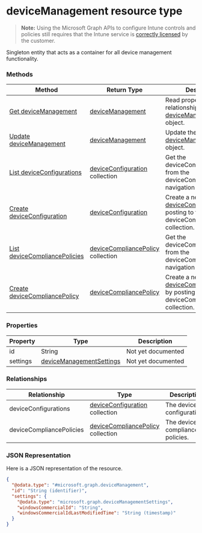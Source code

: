 ﻿# deviceManagement resource type> **Note:** Using the Microsoft Graph APIs to configure Intune controls and policies still requires that the Intune service is [correctly licensed](https://www.microsoft.com/en-us/cloud-platform/microsoft-intune-pricing) by the customer.

Singleton entity that acts as a container for all device management functionality.
### Methods
|Method|Return Type|Description|
|---|---|---|
|[Get deviceManagement](../api/intune_deviceconfig_devicemanagement_get.md)|[deviceManagement](../resources/intune_deviceconfig_devicemanagement.md)|Read properties and relationships of the [deviceManagement](../resources/intune_deviceconfig_devicemanagement.md) object.|
|[Update deviceManagement](../api/intune_deviceconfig_devicemanagement_update.md)|[deviceManagement](../resources/intune_deviceconfig_devicemanagement.md)|Update the properties of a [deviceManagement](../resources/intune_deviceconfig_devicemanagement.md) object.|
|[List deviceConfigurations](../api/intune_deviceconfig_devicemanagement_list_deviceconfiguration.md)|[deviceConfiguration](../resources/intune_deviceconfig_deviceconfiguration.md) collection|Get the deviceConfigurations from the deviceConfigurations navigation property.|
|[Create deviceConfiguration](../api/intune_deviceconfig_devicemanagement_create_deviceconfiguration.md)|[deviceConfiguration](../resources/intune_deviceconfig_deviceconfiguration.md)|Create a new [deviceConfiguration](../resources/intune_deviceconfig_deviceconfiguration.md) by posting to the deviceConfigurations collection.|
|[List deviceCompliancePolicies](../api/intune_deviceconfig_devicemanagement_list_devicecompliancepolicy.md)|[deviceCompliancePolicy](../resources/intune_deviceconfig_devicecompliancepolicy.md) collection|Get the deviceCompliancePolicies from the deviceCompliancePolicies navigation property.|
|[Create deviceCompliancePolicy](../api/intune_deviceconfig_devicemanagement_create_devicecompliancepolicy.md)|[deviceCompliancePolicy](../resources/intune_deviceconfig_devicecompliancepolicy.md)|Create a new [deviceCompliancePolicy](../resources/intune_deviceconfig_devicecompliancepolicy.md) by posting to the deviceCompliancePolicies collection.|

### Properties
|Property|Type|Description|
|---|---|---|
|id|String|Not yet documented|
|settings|[deviceManagementSettings](../resources/intune_deviceconfig_devicemanagementsettings.md)|Not yet documented|

### Relationships
|Relationship|Type|Description|
|---|---|---|
|deviceConfigurations|[deviceConfiguration](../resources/intune_deviceconfig_deviceconfiguration.md) collection|The device configurations.|
|deviceCompliancePolicies|[deviceCompliancePolicy](../resources/intune_deviceconfig_devicecompliancepolicy.md) collection|The device compliance policies.|

### JSON Representation
Here is a JSON representation of the resource.
<!-- {
  "blockType": "resource",
  "keyProperty": "id",
  "@odata.type": "microsoft.graph.deviceManagement"
}
-->
```json
{
  "@odata.type": "#microsoft.graph.deviceManagement",
  "id": "String (identifier)",
  "settings": {
    "@odata.type": "microsoft.graph.deviceManagementSettings",
    "windowsCommercialId": "String",
    "windowsCommercialIdLastModifiedTime": "String (timestamp)"
  }
}
```



